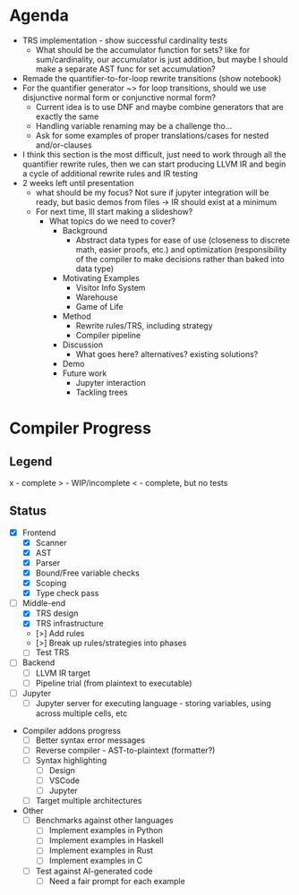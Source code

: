 # Agenda

- TRS implementation - show successful cardinality tests
  - What should be the accumulator function for sets? like for sum/cardinality, our accumulator is just addition, but maybe I should make a separate AST func for set accumulation?
- Remade the quantifier-to-for-loop rewrite transitions (show notebook)
- For the quantifier generator ~> for loop transitions, should we use disjunctive normal form or conjunctive normal form?
  - Current idea is to use DNF and maybe combine generators that are exactly the same
  - Handling variable renaming may be a challenge tho...
  - Ask for some examples of proper translations/cases for nested and/or-clauses
- I think this section is the most difficult, just need to work through all the quantifier rewrite rules, then we can start producing LLVM IR and begin a cycle of additional rewrite rules and IR testing
- 2 weeks left until presentation
  - what should be my focus? Not sure if jupyter integration will be ready, but basic demos from files -> IR should exist at a minimum
  - For next time, Ill start making a slideshow?
    - What topics do we need to cover?
      - Background
        - Abstract data types for ease of use (closeness to discrete math, easier proofs, etc.) and optimization (responsibility of the compiler to make decisions rather than baked into data type)
      - Motivating Examples
        - Visitor Info System
        - Warehouse
        - Game of Life
      - Method
        - Rewrite rules/TRS, including strategy
        - Compiler pipeline
      - Discussion
        - What goes here? alternatives? existing solutions?
      - Demo
      - Future work
        - Jupyter interaction
        - Tackling trees

# Compiler Progress

## Legend

x - complete
\> - WIP/incomplete
< - complete, but no tests

## Status

- [x] Frontend
  - [x] Scanner
  - [x] AST
  - [x] Parser
  - [x] Bound/Free variable checks
  - [x] Scoping
  - [x] Type check pass
- [ ] Middle-end
  - [x] TRS design
  - [x] TRS infrastructure
  - [>] Add rules
  - [>] Break up rules/strategies into phases
  - [ ] Test TRS
- [ ] Backend
  - [ ] LLVM IR target
  - [ ] Pipeline trial (from plaintext to executable)
- [ ] Jupyter
  - [ ] Jupyter server for executing language - storing variables, using across multiple cells, etc
- Compiler addons progress
  - [ ] Better syntax error messages
  - [ ] Reverse compiler - AST-to-plaintext (formatter?)
  - [ ] Syntax highlighting
    - [ ] Design
    - [ ] VSCode
    - [ ] Jupyter
  - [ ] Target multiple architectures
- Other
  - [ ] Benchmarks against other languages
    - [ ] Implement examples in Python
    - [ ] Implement examples in Haskell
    - [ ] Implement examples in Rust
    - [ ] Implement examples in C
  - [ ] Test against AI-generated code
    - [ ] Need a fair prompt for each example

